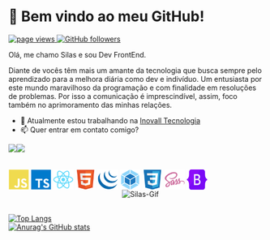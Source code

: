 # 👋 Bem vindo ao meu GitHub!

<p align="left">
  <a href="https://github.com/silasmasay">
    <img src="https://komarev.com/ghpvc/?username=silasmasay" alt="page views" />
  </a>
  <a href="https://github.com/silasmasay?tab=followers">
    <img alt="GitHub followers" src="https://img.shields.io/github/followers/silasmasay?color=green&logo=github">
  </a>
</p>

Olá, me chamo Silas e sou Dev FrontEnd.

Diante de vocês têm mais um amante da tecnologia que busca sempre pelo aprendizado para a melhora diária como dev e indivíduo. Um entusiasta por este mundo maravilhoso da programação e com finalidade em resoluções de problemas. Por isso a comunicação é imprescindível, assim, foco também no aprimoramento das minhas relações.

- 🔭 Atualmente estou trabalhando na <a target="_blank" href="https://www.inovall.com.br/beta/index.php">Inovall Tecnologia</a>
- 📫 Quer entrar em contato comigo? 

<a href="https://www.linkedin.com/in/silas-masay-892b74167/" target="_blank"><img src="https://img.shields.io/badge/-LinkedIn-%230077B5?style=for-the-badge&logo=linkedin&logoColor=white" target="_blank"></a><a href="mailto:silasmasay19@gmail.com"><img src="https://img.shields.io/badge/-Gmail-%23333?style=for-the-badge&logo=gmail&logoColor=white" target="_blank"></a>

<div style="display: inline_block"><br>
  <img align="center" alt="Silas-Js" height="40" width="40" src="https://raw.githubusercontent.com/devicons/devicon/master/icons/javascript/javascript-plain.svg">
  <img align="center" alt="Silas-Ts" height="40" width="40" src="https://raw.githubusercontent.com/devicons/devicon/master/icons/typescript/typescript-plain.svg">
  <img align="center" alt="Silas-React" height="40" width="40" src="https://raw.githubusercontent.com/devicons/devicon/master/icons/react/react-original.svg">
  <img align="center" alt="Silas-HTML" height="40" width="40" src="https://raw.githubusercontent.com/devicons/devicon/master/icons/html5/html5-original.svg">
  <img align="center" alt="Silas-Jquery" height="40" width="40" src="https://raw.githubusercontent.com/devicons/devicon/master/icons/jquery/jquery-original.svg">
  <img align="center" alt="Silas-Webpack" height="40" width="40" src="https://raw.githubusercontent.com/devicons/devicon/master/icons/webpack/webpack-original.svg">
  <img align="center" alt="Silas-CSS" height="40" width="40" src="https://raw.githubusercontent.com/devicons/devicon/master/icons/css3/css3-original.svg">
  <img align="center" alt="Silas-SASS" height="40" width="40" src="https://raw.githubusercontent.com/devicons/devicon/master/icons/sass/sass-original.svg">
  <img align="center" alt="Silas-Bootstrap" height="40" width="40" src="https://raw.githubusercontent.com/devicons/devicon/master/icons/bootstrap/bootstrap-original.svg">
  <img align="right" alt="Silas-Gif" height="170" width="280" src="https://media3.giphy.com/media/aNeyXVMrED6fUO1Exy/giphy.gif">
</div>
<br><br>

[![Top Langs](https://github-readme-stats.vercel.app/api/top-langs/?username=silasmasay&layout=compact&locale=pt-br&theme=vue)](https://github.com/anuraghazra/github-readme-stats)
[![Anurag's GitHub stats](https://github-readme-stats.vercel.app/api?username=silasmasay&show_icons=true&locale=pt-br&theme=vue)](https://github.com/anuraghazra/github-readme-stats)
